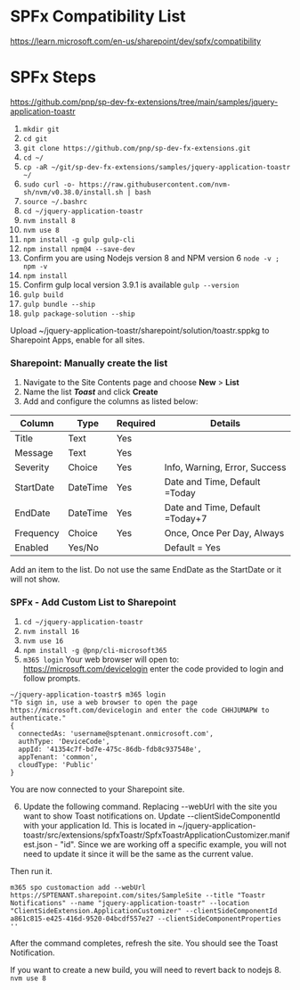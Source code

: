 # SPFx Compatibility List
https://learn.microsoft.com/en-us/sharepoint/dev/spfx/compatibility

# SPFx Steps
https://github.com/pnp/sp-dev-fx-extensions/tree/main/samples/jquery-application-toastr

1. `mkdir git`
2. `cd git`
3. `git clone https://github.com/pnp/sp-dev-fx-extensions.git`
4. `cd ~/`
5. `cp -aR ~/git/sp-dev-fx-extensions/samples/jquery-application-toastr ~/`
6. `sudo curl -o- https://raw.githubusercontent.com/nvm-sh/nvm/v0.38.0/install.sh | bash`
7. `source ~/.bashrc`
8. `cd ~/jquery-application-toastr`
9. `nvm install 8`
10. `nvm use 8`
11. `npm install -g gulp gulp-cli`
12. `npm install npm@4 --save-dev` 
13. Confirm you are using Nodejs version 8 and NPM version 6 `node -v ; npm -v`
14. `npm install`
15. Confirm gulp local version 3.9.1 is available `gulp --version` 
16. `gulp build`
17. `gulp bundle --ship`
18. `gulp package-solution --ship`

Upload ~/jquery-application-toastr/sharepoint/solution/toastr.sppkg to Sharepoint Apps, enable for all sites.
### Sharepoint: Manually create the list

1. Navigate to the Site Contents page and choose **New** > **List**
2. Name the list _**Toast**_ and click **Create**
3. Add and configure the columns as listed below:

Column | Type | Required | Details
--- | --- | --- | ---
Title | Text | Yes |
Message | Text | Yes |
Severity | Choice | Yes | Info, Warning, Error, Success
StartDate | DateTime | Yes | Date and Time, Default =Today
EndDate | DateTime | Yes | Date and Time, Default =Today+7
Frequency | Choice | Yes | Once, Once Per Day, Always
Enabled | Yes/No | | Default = Yes

Add an item to the list. Do not use the same EndDate as the StartDate or it will not show.

### SPFx - Add Custom List to Sharepoint

1. `cd ~/jquery-application-toastr`
2. `nvm install 16`
3. `nvm use 16`
4. `npm install -g @pnp/cli-microsoft365`
5. `m365 login`
Your web browser will open to: https://microsoft.com/devicelogin enter the code provided to login and follow prompts. 
```
~/jquery-application-toastr$ m365 login
"To sign in, use a web browser to open the page https://microsoft.com/devicelogin and enter the code CHHJUMAPW to authenticate."
{
  connectedAs: 'username@sptenant.onmicrosoft.com',
  authType: 'DeviceCode',
  appId: '41354c7f-bd7e-475c-86db-fdb8c937548e',
  appTenant: 'common',
  cloudType: 'Public'
}
```
You are now connected to your Sharepoint site.

6. Update the following command. Replacing --webUrl with the site you want to show Toast notifications on.
Update --clientSideComponentId with your application Id. This is located in
~/jquery-application-toastr/src/extensions/spfxToastr/SpfxToastrApplicationCustomizer.manifest.json - "id". Since we are working off a specific example, you will not need to update it since it will be the same as the current value.

Then run it.

```
m365 spo customaction add --webUrl https://SPTENANT.sharepoint.com/sites/SampleSite --title "Toastr Notifications" --name "jquery-application-toastr" --location "ClientSideExtension.ApplicationCustomizer" --clientSideComponentId a861c815-e425-416d-9520-04bcdf557e27 --clientSideComponentProperties ''
```

After the command completes, refresh the site. You should see the Toast Notification. 

If you want to create a new build, you will need to revert back to nodejs 8.
```nvm use 8```
